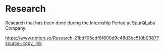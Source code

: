 # Research
Research that has been done during the Internship Period at SpurQLabs Company. 

https://www.notion.so/Research-21bd705edf8f800d9c48d3bc510b0387?source=copy_link 
